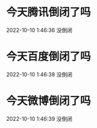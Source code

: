 # 今天腾讯倒闭了吗

2022-10-10 1:46:36 没倒闭

# 今天百度倒闭了吗

2022-10-10 1:46:38 没倒闭

# 今天微博倒闭了吗

2022-10-10 1:46:39 没倒闭

